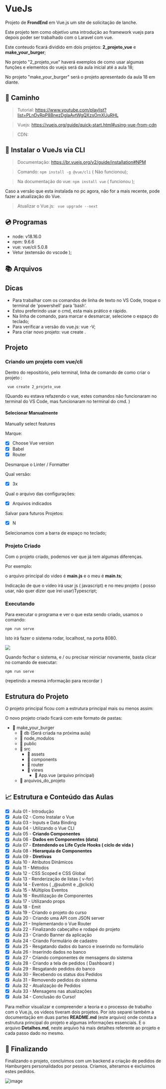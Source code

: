 # VueJs

Projeto de **FrondEnd** em Vue.js um site de solicitação de lanche. 

Este projeto tem como objetivo uma introdução ao framework vuejs para depois poder ser trabalhado com o Laravel com vue. 

Este conteudo ficará dividido em dois projetos: **2_projeto_vue** e **make_your_burger**;

No projeto "2_projeto_vue" haverá exemplos de como usar algumas funções  e elementos do vuejs será da aula inicial até a aula 18;

No projeto "make_your_burger" será o projeto apresentado da aula 18 em diante.

##  :walking: Caminho

> Tutorial: https://www.youtube.com/playlist?list=PLnDvRpP8BnezDglaAvtWgQXzsOmXUuRHL
		
> Vuejs: https://vuejs.org/guide/quick-start.html#using-vue-from-cdn
	
> CDN: <code><script src="https://unpkg.com/vue@3/dist/vue.global.js"> </script></code>

## :wrench: Instalar o VueJs via CLI

> Documentação:
	https://br.vuejs.org/v2/guide/installation#NPM
	
> Comando: <code>npm install -g @vue/cli</code> ( Não funcionou);

> Na documentação do vue: <code>npm install vue</code> ( funcionou );
	
Caso a versão que esta instalada no pc agora, não for a mais recente, pode fazer a atualização do Vue. 

> Atualizar o Vue.js: <code> vue upgrade --next </code>
	
	
	
	
	
## :cd: Programas

* node: v18.16.0
* npm: 9.6.6
* vue: vue/cli 5.0.8
* Vetur (extensão do vscode );
 

## 📚 Arquivos

## Dicas

* Para trabalhar com os comandos de linha de texto no VS Code, troque o terminal de 'powershell' para 'bash'.
* Estou preferindo usar o cmd, esta mais prático e rápido. 
* Na linha de comando, para marcar e desmarcar, selecione o espaço do teclado;
* Para verificar a versão do vue.js: vue -V;
* Para criar novo projeto: vue create . 
 


## Projeto

### Criando um projeto com vue/cli

Dentro do repositório, pelo terminal, linha de comando de como criar o projeto :

 <code>	vue create 2_projeto_vue </code>
 
(Quando eu estava refazendo o vue, estes comandos não funcionaram no terminal do  VS Code, mas funcionaram no terminal do cmd. )
	
#### Selecionar Manualmente
Manually select features
   
Marque:

- [x] Choose Vue version
- [x] Babel
- [x] Router

Desmarque o Linter / Formatter
  
   
Qual versão:

- [x] 3x
  
Qual o arquivo das configurações:

- [x] Arquivos indicados
  
Salvar para futuros Projetos:

- [x] N


Selecionamos com a barra de espaço no teclado;

	
	
### Projeto Criado

Com o projeto criado, podemos ver que já tem algumas diferenças. 

Por exemplo: 


o arquivo principal do video é **main.js** e o meu é **main.ts**;

Indicação de que o video irá usar js ( javascript) e no meu projeto ( posso usar, não quer dizer que irei usar)Typescript;
	
### Executando

Para executar o programa e ver o que esta sendo criado, usamos o comando:

``` npm run serve ```

	
	
Isto irá fazer o sistema rodar, localhost, na porta 8080. 

<img src="/imgs/pagina_inicial.jpg" />

Quando fechar o sistema, e / ou precisar reiniciar novamente,  basta clicar no comando de executar: 

``` npm run serve ```
	
(repetindo a mesma informação para recordar )

## Estrutura do Projeto

O projeto principal ficou com a estrutura principal mais ou menos assim:

O novo projeto criado ficará com este formato de pastas:
- :open_file_folder: make_your_burger
	- :open_file_folder: db  (Será criada na próxima aula)
	- :open_file_folder: node_modulos
	- :open_file_folder: public
	- :open_file_folder: src
		- :open_file_folder: assets
		- :open_file_folder: components
		- :open_file_folder: router
		- :open_file_folder: views
			-  :pencil:  App.vue (arquivo principal)
	-  :pencil:  arquivos_do_projeto

   

## :chart_with_upwards_trend: Estrutura e Conteúdo das Aulas

- [x]  Aula 01 - Introdução	
- [x]  Aula 02 - Como Instalar o Vue
- [x]  Aula 03 - Inputs e Data Binding
- [x]  Aula 04 - Utilizando o Vue CLI
- [x]  Aula 05 - **Criando Componentes**
- [x]  Aula 06 - **Dados em Componentes (data)**
- [x]  Aula 07 - **Entendendo os Life Cycle Hooks ( ciclo de vida )**
- [x]  Aula 08 - **Hierarquia de Componentes**
- [x]  Aula 09 - **Diretivas**
- [x]  Aula 10 - Atributos Dinâmicos
- [x]  Aula 11 - Métodos
- [x]  Aula 12 - CSS Scoped e CSS Global
- [x]  Aula 13 - Renderização de listas ( v-for)
- [x]  Aula 14 - Eventos ( _@submit e _@click)
- [x]  Aula 15 - Múltiplos Eventos
- [x]  Aula 16 - Reutilização de Componentes
- [X]  Aula 17 - Utilizando props
- [x]  Aula 18 - Emit
- [x]  Aula 19 - Criando o projeto do curso
- [x]  Aula 20 - Criando uma API com JSON server
- [x]  Aula 21 - Implementando o Vue Router
- [x]  Aula 22 - Finalizando cabeçalho e rodapé do projeto
- [x]  Aula 23 - Criando Banner da aplicação
- [x]  Aula 24 - Criando Formulário de cadastro
- [x]  Aula 25 - Resgatando dados do banco e inserindo no formulário
- [x]  Aula 26 - Inserindo dados no banco
- [x]  Aula 27 - Criando componentes de mensagens do sistema
- [x]  Aula 28 - Criando a tela de pedidos ( Dashboard )
- [x]  Aula 29 - Resgatando pedidos do banco
- [x]  Aula 30 - Recebendo os status dos Pedidos
- [x]  Aula 31 - Removendo pedidos do sistema
- [x]  Aula 32 - Atualização de Pedidos
- [x]  Aula 33 - Mensagens nas atualizações
- [x]  Aula 34 - Conclusão do Curso!

Para melhor visualizar e compreender a teoria e o processo de trabalho com o Vue.js, os videos tiveram dois projetos. 
Por isto separei também a documentação em duas partes **README.md** (este arquivo) onde consta a estrutura principal do projeto e algumas informações essenciais. 
E o arquivo **Detalhes.md**, neste arquivo há mais detalhes referente ao projeto e cada passo dado no mesmo.

## 🎉 Finalizando

Finalizando o projeto, concluimos com um backend a criação de pedidos de Hamburgers personalidados por pessoa. Criamos, alteramos e excluimos estes pedidos. 

![image](https://github.com/IsabelBoaventura/VueJs/assets/1613816/739252fc-9121-4091-a4a4-41f50102fbdb)




